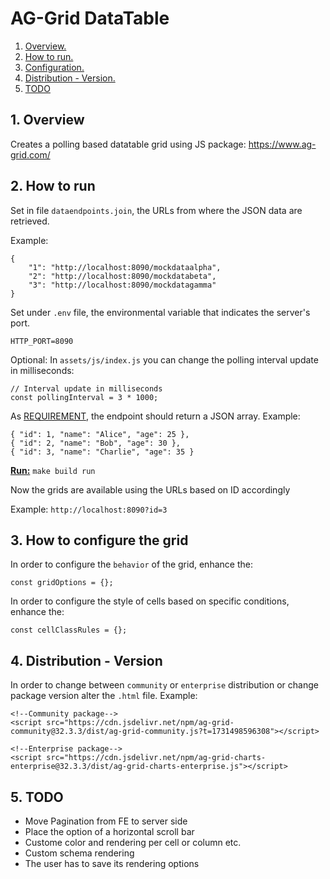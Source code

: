 # AG-Grid DataTable

1. [ Overview. ](#overview)
2. [ How to run. ](#run)
3. [ Configuration. ](#configuration)
4. [ Distribution - Version. ](#distribution)
5. [ TODO ](#todo)

<a name="overview"></a>
## 1. Overview

Creates a polling based datatable grid using JS package: https://www.ag-grid.com/

<a name="run"></a>
## 2. How to run

Set in file `dataendpoints.join`, the URLs from where the JSON data are retrieved.

Example:
```
{
    "1": "http://localhost:8090/mockdataalpha",
    "2": "http://localhost:8090/mockdatabeta",
    "3": "http://localhost:8090/mockdatagamma"
}
```
Set under `.env` file, the environmental variable that indicates the server's port.
```
HTTP_PORT=8090
```
Optional: In `assets/js/index.js` you can change the polling interval update in milliseconds:
```
// Interval update in milliseconds
const pollingInterval = 3 * 1000;
```

As <u>REQUIREMENT</u>, the endpoint should return a JSON array. Example:
```
{ "id": 1, "name": "Alice", "age": 25 },
{ "id": 2, "name": "Bob", "age": 30 },
{ "id": 3, "name": "Charlie", "age": 35 }
```
<u>**Run:**</u> `make build run`

Now the grids are available using the URLs based on ID accordingly

Example: `http://localhost:8090?id=3`

<a name="configuration"></a>
## 3. How to configure the grid

In order to configure the `behavior` of the grid, enhance the: 
```
const gridOptions = {};
```

In order to configure the style of cells based on specific conditions, enhance the:
```
const cellClassRules = {};
```

<a name="distribution"></a>
## 4. Distribution - Version

In order to change between `community` or `enterprise` distribution or change package version alter the `.html` file. Example:
```
<!--Community package-->
<script src="https://cdn.jsdelivr.net/npm/ag-grid-community@32.3.3/dist/ag-grid-community.js?t=1731498596308"></script>
    
<!--Enterprise package-->
<script src="https://cdn.jsdelivr.net/npm/ag-grid-charts-enterprise@32.3.3/dist/ag-grid-charts-enterprise.js"></script>
```
<a name="todo"></a>
## 5. TODO

- Move Pagination from FE to server side
- Place the option of a horizontal scroll bar
- Custome color and rendering per cell or column etc.
- Custom schema rendering
- The user has to save its rendering options

